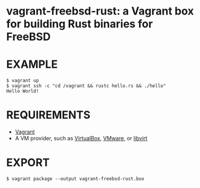 # vagrant-freebsd-rust: a Vagrant box for building Rust binaries for FreeBSD

# EXAMPLE

```console
$ vagrant up
$ vagrant ssh -c "cd /vagrant && rustc hello.rs && ./hello"
Hello World!
```

# REQUIREMENTS

* [Vagrant](https://www.vagrantup.com)
* A VM provider, such as [VirtualBox](https://www.virtualbox.org), [VMware](https://www.vmware.com), or [libvirt](https://libvirt.org)

# EXPORT

```console
$ vagrant package --output vagrant-freebsd-rust.box
```
